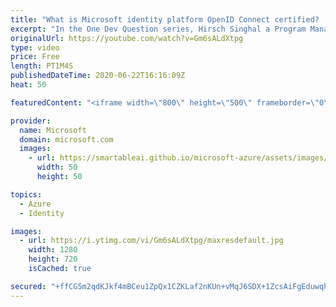 ```yaml
---
title: "What is Microsoft identity platform OpenID Connect certified? | One Dev Question: Hirsch Singhal"
excerpt: "In the One Dev Question series, Hirsch Singhal a Program Manager working on the Microsoft identity platform, explains what it means that the Microsoft identity platform is OpenID Connect certified.   For more information, visit: https://docs.microsoft.com/azure/active-directory/develop/v2-protocols-oidc?WT.mc_id=onedevquestion-c9-AzureIdent"
originalUrl: https://youtube.com/watch?v=Gm6sALdXtpg
type: video
price: Free
length: PT1M4S
publishedDateTime: 2020-06-22T16:16:09Z
heat: 50

featuredContent: "<iframe width=\"800\" height=\"500\" frameborder=\"0\" src=\"https://www.youtube.com/embed/Gm6sALdXtpg\" allow=\"accelerometer; autoplay; encrypted-media; gyroscope; picture-in-picture\" allowfullscreen></iframe>"

provider:
  name: Microsoft
  domain: microsoft.com
  images:
    - url: https://smartableai.github.io/microsoft-azure/assets/images/organizations/microsoft.com-50x50.jpg
      width: 50
      height: 50

topics:
  - Azure
  - Identity

images:
  - url: https://i.ytimg.com/vi/Gm6sALdXtpg/maxresdefault.jpg
    width: 1280
    height: 720
    isCached: true

secured: "+ffCG5m2qdKJkf4mBCeu1ZpQx1CZKLaf2nKUn+vMqJ6SDX+1ZcsAiFgEduwqhGcyImidXG7jkwbymdPxIbQE8Cx9UHzBn4mX+Urcgx2hZcqlbDluK07PSyCa2JAsX9CKzuoyOaNSFjuRA9QpNQMCoE2KgXqOxdDmADwqdD7gkFZhsYkR8emATmiCmbQJWJWkD3x020J2EyVq5Ohc0bFJpv+aS4MsiMYQlNG1Pi1DzoO4QvdSF4+RRM7y8nInMEacZckx+tZgPQYxGAGbSiRKjB3KItHavhpRxQI/qhMsEwdp1kBeCT/g+f6LThyhlaK5Pu1La0SS5oA7QUQMSWpOX5mQ6uuyeKZOXTwfHd9bQ6NV18yzcUkZ9tnJyH9Qveli9eqp1jFLTw+mn1chAyb+wYzKxRcG+1egV6rWWXu7yzw=;leWnqnie8qmofqAQm57zBA=="
---
```


